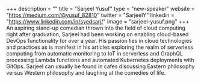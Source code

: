 +++
description = ""
title = "Sarjeel Yusuf"
type = "new-speaker"
website = "https://medium.com/@yusuf_82810"
twitter = "SarjeelY"
linkedin = "https://www.linkedin.com/in/syedsarj/"
image = "sarjeel-yusuf.png"
+++
An aspiring stand-up comedian thrown into the field of cloud computing right after graduation, Sarjeel had been working on enabling cloud-based DevOps functionality for over a year. His passion lies in cloud technologies and practices as is manifest in his articles exploring the realm of serverless computing from automatic monitoring to IoT in serverless and GraphQL processing Lambda functions and automated Kubernetes deployments with GitOps.  Sarjeel can usually be found in cafes discussing Eastern philosophy versus Western philosophy and laughing at the comedies of life.
